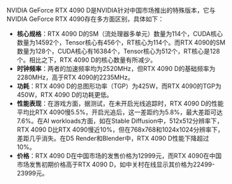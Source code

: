 NVIDIA GeForce RTX 4090 D是NVIDIA针对中国市场推出的特殊版本，它与NVIDIA GeForce RTX 4090存在多方面区别，具体如下：
- **核心规格**：RTX 4090 D的SM（流处理器多单元）数量为114个，CUDA核心数量为14592个，Tensor核心有456个，RT核心为114个。而RTX 4090的SM数量为128个，CUDA核心有16384个，Tensor核心为512个，RT核心是128个。相比之下，RTX 4090 D的核心数量有所减少。
- **时钟频率**：两者的加速频率均为2520MHz，但RTX 4090 D的基础频率为2280MHz，高于RTX 4090的2235MHz。
- **功耗**：RTX 4090 D的总图形功率（TGP）为425W，而RTX 4090的TGP为450W，RTX 4090 D的功耗更低。
- **性能表现**：在游戏方面，据测试，在未开启光线追踪时，RTX 4090 D的性能平均比RTX 4090慢5.5%，开启光追后，这一差距约为5.8%，最大差距可达7.6%。在AI workloads方面，如在Stable Diffusion中，512x512分辨率下，RTX 4090 D比RTX 4090慢近10%，但在768x768和1024x1024分辨率下，差距几乎消失。在D5 Render和Blender中，RTX 4090 D性能下降超过10%。
- **价格**：RTX 4090 D在中国市场的发售价格为12999元，而RTX 4090在中国市场发售初期价格高于RTX 4090 D，如中关村在线显示其价格为22499-23999元。